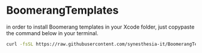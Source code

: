 # BoomerangTemplates

in order to install Boomerang templates in your Xcode folder, just copypaste the command below in your terminal.

```bash
curl -fsSL https://raw.githubusercontent.com/synesthesia-it/BoomerangTemplates/master/installBoomerangTemplates.sh | sh
```
